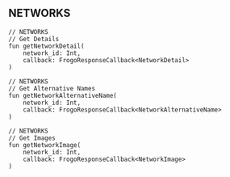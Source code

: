 ## NETWORKS

    // NETWORKS
    // Get Details
    fun getNetworkDetail(
        network_id: Int,
        callback: FrogoResponseCallback<NetworkDetail>
    )

    // NETWORKS
    // Get Alternative Names
    fun getNetworkAlternativeName(
        network_id: Int,
        callback: FrogoResponseCallback<NetworkAlternativeName>
    )

    // NETWORKS
    // Get Images
    fun getNetworkImage(
        network_id: Int,
        callback: FrogoResponseCallback<NetworkImage>
    )

